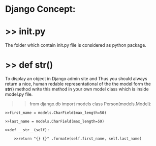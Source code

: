 # Django Concept:

# >> __init__.py

The folder which contain init.py file is considered as python package.

# >> def __str__()

To display an object in Django admin site and Thus you should always return a 
nice, human redable representational of the the model form the __str__() method 
write this method in your own model class which is inside model.py file.

>>from django.db import models
>>class Person(models.Model):

    >>first_name = models.CharField(max_length=50)
    
    >>last_name = models.CharField(max_length=50)
    
    >>def __str__(self):
    
        >>return "{} {}" .formate(self.first_name, self.last_name)
